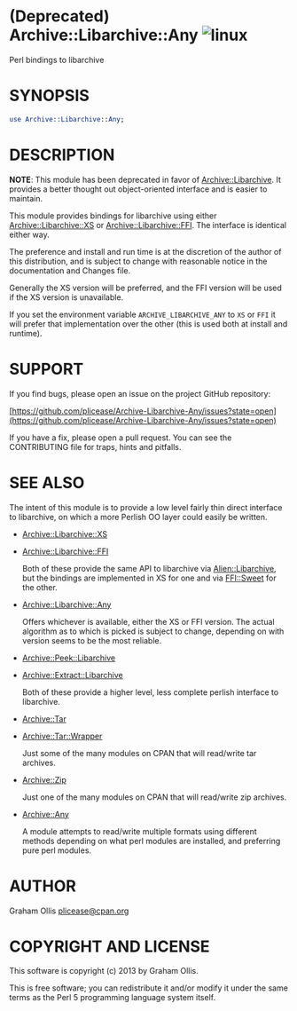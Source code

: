# (Deprecated) Archive::Libarchive::Any ![linux](https://github.com/plicease/Archive-Libarchive-Any/workflows/linux/badge.svg)

Perl bindings to libarchive

# SYNOPSIS

```perl
use Archive::Libarchive::Any;
```

# DESCRIPTION

**NOTE**: This module has been deprecated in favor of [Archive::Libarchive](https://metacpan.org/pod/Archive::Libarchive).
It provides a better thought out object-oriented interface and is easier
to maintain.

This module provides bindings for libarchive using either
[Archive::Libarchive::XS](https://metacpan.org/pod/Archive::Libarchive::XS) or [Archive::Libarchive::FFI](https://metacpan.org/pod/Archive::Libarchive::FFI).
The interface is identical either way.

The preference and install and run time is at the discretion
of the author of this distribution, and is subject to change
with reasonable notice in the documentation and Changes file.

Generally the XS version will be preferred, and the FFI
version will be used if the XS version is unavailable.

If you set the environment variable `ARCHIVE_LIBARCHIVE_ANY`
to `XS` or `FFI` it will prefer that implementation over the
other (this is used both at install and runtime).

# SUPPORT

If you find bugs, please open an issue on the project GitHub repository:

[https://github.com/plicease/Archive-Libarchive-Any/issues?state=open](https://github.com/plicease/Archive-Libarchive-Any/issues?state=open)

If you have a fix, please open a pull request.  You can see the CONTRIBUTING
file for traps, hints and pitfalls.

# SEE ALSO

The intent of this module is to provide a low level fairly thin direct
interface to libarchive, on which a more Perlish OO layer could easily
be written.

- [Archive::Libarchive::XS](https://metacpan.org/pod/Archive::Libarchive::XS)
- [Archive::Libarchive::FFI](https://metacpan.org/pod/Archive::Libarchive::FFI)

    Both of these provide the same API to libarchive via [Alien::Libarchive](https://metacpan.org/pod/Alien::Libarchive),
    but the bindings are implemented in XS for one and via [FFI::Sweet](https://metacpan.org/pod/FFI::Sweet) for
    the other.

- [Archive::Libarchive::Any](https://metacpan.org/pod/Archive::Libarchive::Any)

    Offers whichever is available, either the XS or FFI version.  The
    actual algorithm as to which is picked is subject to change, depending
    on with version seems to be the most reliable.

- [Archive::Peek::Libarchive](https://metacpan.org/pod/Archive::Peek::Libarchive)
- [Archive::Extract::Libarchive](https://metacpan.org/pod/Archive::Extract::Libarchive)

    Both of these provide a higher level, less complete perlish interface
    to libarchive.

- [Archive::Tar](https://metacpan.org/pod/Archive::Tar)
- [Archive::Tar::Wrapper](https://metacpan.org/pod/Archive::Tar::Wrapper)

    Just some of the many modules on CPAN that will read/write tar archives.

- [Archive::Zip](https://metacpan.org/pod/Archive::Zip)

    Just one of the many modules on CPAN that will read/write zip archives.

- [Archive::Any](https://metacpan.org/pod/Archive::Any)

    A module attempts to read/write multiple formats using different methods
    depending on what perl modules are installed, and preferring pure perl
    modules.

# AUTHOR

Graham Ollis <plicease@cpan.org>

# COPYRIGHT AND LICENSE

This software is copyright (c) 2013 by Graham Ollis.

This is free software; you can redistribute it and/or modify it under
the same terms as the Perl 5 programming language system itself.
